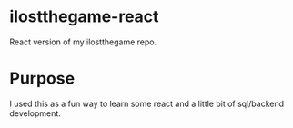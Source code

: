 # ilostthegame-react
React version of my ilostthegame repo. 

# Purpose
I used this as a fun way to learn some react and a little bit of sql/backend development.